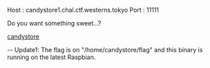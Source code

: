 Host : candystore1.chal.ctf.westerns.tokyo
Port : 11111

Do you want something sweet...?

[candystore](https://twctf7qygt6ujk.azureedge.net/uploads/candystore-b6195c6b24f31c53add02c0202f55ea8a11da7d9fdb49d473708cc832ec3a893)

--
Update1: The flag is on "/home/candystore/flag" and this binary is running on the latest Raspbian.  